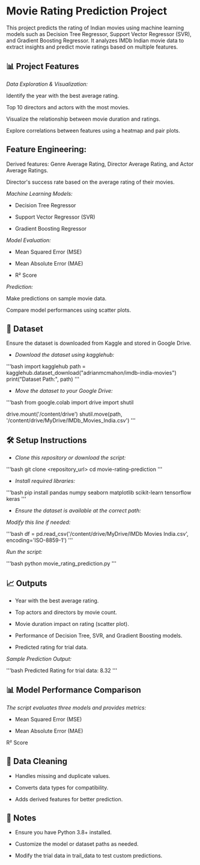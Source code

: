 # Movie Rating Prediction Project

This project predicts the rating of Indian movies using machine learning models such as Decision Tree Regressor, Support Vector Regressor (SVR), and Gradient Boosting Regressor. It analyzes IMDb Indian movie data to extract insights and predict movie ratings based on multiple features.

## 📊 Project Features

_Data Exploration & Visualization:_

Identify the year with the best average rating.

Top 10 directors and actors with the most movies.

Visualize the relationship between movie duration and ratings.

Explore correlations between features using a heatmap and pair plots.

## Feature Engineering:

Derived features: Genre Average Rating, Director Average Rating, and Actor Average Ratings.

Director's success rate based on the average rating of their movies.

_Machine Learning Models:_

* Decision Tree Regressor

* Support Vector Regressor (SVR)

* Gradient Boosting Regressor

_Model Evaluation:_

* Mean Squared Error (MSE)

* Mean Absolute Error (MAE)

* R² Score

_Prediction:_

Make predictions on sample movie data.

Compare model performances using scatter plots.

## 📁 Dataset

Ensure the dataset is downloaded from Kaggle and stored in Google Drive.

* _Download the dataset using kagglehub:_

'''bash
import kagglehub
path = kagglehub.dataset_download("adrianmcmahon/imdb-india-movies")
print("Dataset Path:", path)
'''

* _Move the dataset to your Google Drive:_

'''bash
from google.colab import drive
import shutil

drive.mount('/content/drive')
shutil.move(path, '/content/drive/MyDrive/IMDb_Movies_India.csv')
'''

## 🛠️ Setup Instructions

* _Clone this repository or download the script:_

'''bash
git clone <repository_url>
cd movie-rating-prediction
'''

* _Install required libraries:_

'''bash
pip install pandas numpy seaborn matplotlib scikit-learn tensorflow keras
'''

* _Ensure the dataset is available at the correct path:_

_Modify this line if needed:_

'''bash
df = pd.read_csv('/content/drive/MyDrive/IMDb Movies India.csv', encoding='ISO-8859-1')
'''

_Run the script:_

'''bash
python movie_rating_prediction.py
'''

## 📈 Outputs

* Year with the best average rating.

* Top actors and directors by movie count.

* Movie duration impact on rating (scatter plot).

* Performance of Decision Tree, SVR, and Gradient Boosting models.

* Predicted rating for trial data.

_Sample Prediction Output:_

'''bash
Predicted Rating for trial data: 8.32
'''

## 📊 Model Performance Comparison

_The script evaluates three models and provides metrics:_

* Mean Squared Error (MSE)

* Mean Absolute Error (MAE)

R² Score

## 🧹 Data Cleaning

* Handles missing and duplicate values.

* Converts data types for compatibility.

* Adds derived features for better prediction.

## 📌 Notes

* Ensure you have Python 3.8+ installed.

* Customize the model or dataset paths as needed.

* Modify the trial data in trail_data to test custom predictions.

